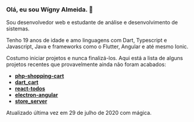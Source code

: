 ### Olá, eu sou Wígny Almeida. 👋

Sou desenvolvedor web e estudante de análise e desenvolvimento de sistemas.

Tenho 19 anos de idade e amo linguagens com Dart, Typescript e Javascript, Java e frameworks como o Flutter, Angular e até mesmo Ionic.

Costumo iniciar projetos e nunca finalizá-los. Aqui está a lista de alguns projetos recentes que provavelmente ainda não foram acabados:
- **[php-shopping-cart](https://github.com/Wigny/php-shopping-cart)**
- **[dart_cart](https://github.com/Wigny/dart_cart)**
- **[react-todos](https://github.com/Wigny/react-todos)**
- **[electron-angular](https://github.com/Wigny/electron-angular)**
- **[store_server](https://github.com/Wigny/store_server)**

Atualizado última vez em 29 de julho de 2020 com mágica.